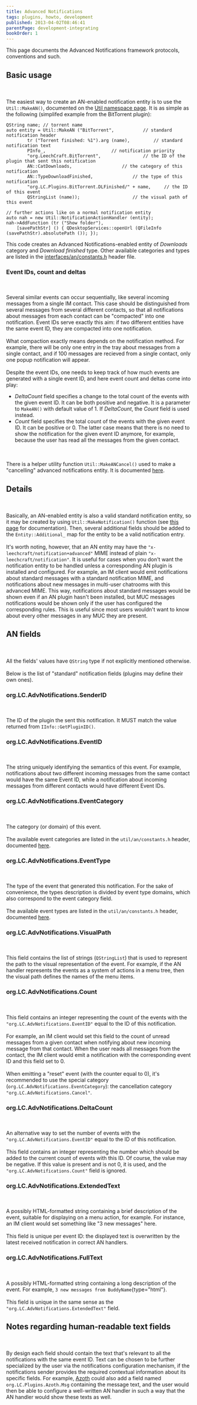 ```yaml
---
title: Advanced Notifications
tags: plugins, howto, development
published: 2013-04-02T08:46:41
parentPage: development-integrating
bookOrder: 1
---
```


This page documents the Advanced Notifications framework protocols,
conventions and such.

Basic usage
-----------

\
\
The easiest way to create an AN-enabled notification entity is to use
the `Util::MakeAN()`, documented on the [Util namespace
page](http://doc.leechcraft.org/core/namespace_leech_craft_1_1_util.html).
It is as simple as the following (simplifed example from the BitTorrent
plugin):

    QString name; // torrent name
    auto entity = Util::MakeAN ("BitTorrent",			// standard notification header
            tr ("Torrent finished: %1").arg (name),			// standard notification text
            PInfo_,							// notification priority
            "org.LeechCraft.BitTorrent",				// the ID of the plugin that sent this notification
            AN::CatDownloads,					// the category of this notification
            AN::TypeDownloadFinished,				// the type of this notification
            "org.LC.Plugins.BitTorrent.DLFinished/" + name,		// the ID of this event
            QStringList (name));					// the visual path of this event

    // further actions like on a normal notification entity
    auto nah = new Util::NotificationActionHandler (entity);
    nah->AddFunction (tr ("Show folder"),
        [savePathStr] () { QDesktopServices::openUrl (QFileInfo (savePathStr).absolutePath ()); });

This code creates an Advanced Notifications-enabled entity of
*Downloads* category and *Download finished* type. Other available
categories and types are listed in the
[interfaces/an/constants.h](http://doc.leechcraft.org/core/constants_8h.html)
header file.

### Event IDs, count and deltas

\
\
Several similar events can occur sequentially, like several incoming
messages from a single IM contact. This case should be distinguished
from several messages from several different contacts, so that all
notifications about messages from each contact can be "compacted" into
one notification. Event IDs serve exactly this aim: if two different
entities have the same event ID, they are compacted into one
notification.\
\
What compaction exactly means depends on the notification method. For
example, there will be only one entry in the tray about messages from a
single contact, and if 100 messages are recieved from a single contact,
only one popup notification will appear.\
\
Despite the event IDs, one needs to keep track of how much events are
generated with a single event ID, and here event count and deltas come
into play:

-   *DeltaCount* field specifies a change to the total count of the
    events with the given event ID. It can be both positive
    and negative. It is a parameter to `MakeAN()` with default value
    of 1. If *DeltaCount*, the *Count* field is used instead.
-   *Count* field specifies the total count of the events with the given
    event ID. It can be positive or 0. The latter case means that there
    is no need to show the notification for the given event ID anymore,
    for example, because the user has read all the messages from the
    given contact.

\
\
There is a helper utility function `Util::MakeANCancel()` used to make a
"cancelling" advanced notifications entity. It is documented
[here](http://doc.leechcraft.org/core/namespace_leech_craft_1_1_util.html).

Details
-------

\
\
Basically, an AN-enabled entity is also a valid standard notification
entity, so it may be created by using `Util::MakeNotification()`
function (see [this
page](http://doc.leechcraft.org/core/namespace_leech_craft_1_1_util.html)
for documentation). Then, several additional fields should be added to
the `Entity::Additional_` map for the entity to be a valid notification
entry.\
\
It's worth noting, however, that an AN entity may have the
`"x-leechcraft/notification+advanced"` MIME instead of plain
`"x-leechcraft/notification"`. It is useful for cases when you don't
want the notification entity to be handled unless a corresponding AN
plugin is installed and configured. For example, an IM client would emit
notifications about standard messages with a standard notification MIME,
and notifications about new messages in multi-user chatrooms with this
advanced MIME. This way, notifications about standard messages would be
shown even if an AN plugin hasn't been installed, but MUC messages
notifications would be shown only if the user has configured the
corresponding rules. This is useful since most users wouldn't want to
know about every other messages in any MUC they are present.

AN fields
---------

\
\
All the fields' values have `QString` type if not explicitly mentioned
otherwise.\
\
Below is the list of "standard" notification fields (plugins may define
their own ones).

### org.LC.AdvNotifications.SenderID

\
\
The ID of the plugin the sent this notification. It MUST match the value
returned from `IInfo::GetPluginID()`.

### org.LC.AdvNotifications.EventID

\
\
The string uniquely identifying the semantics of this event. For
example, notifications about two different incoming messages from the
same contact would have the same Event ID, while a notification about
incoming messages from different contacts would have different Event
IDs.

### org.LC.AdvNotifications.EventCategory

\
\
The category (or domain) of this event.\
\
The available event categories are listed in the `util/an/constants.h`
header, documented
[here](http://doc.leechcraft.org/core/constants_8h.html).

### org.LC.AdvNotifications.EventType

\
\
The type of the event that generated this notification. For the sake of
convenience, the types description is divided by event type domains,
which also correspond to the event category field.\
\
The available event types are listed in the `util/an/constants.h`
header, documented
[here](http://doc.leechcraft.org/core/constants_8h.html).

### org.LC.AdvNotifications.VisualPath

\
\
This field contains the list of strings (`QStringList`) that is used to
represent the path to the visual representation of the event. For
example, if the AN handler represents the events as a system of actions
in a menu tree, then the visual path defines the names of the menu
items.

### org.LC.AdvNotifications.Count

\
\
This field contains an integer representing the count of the events with
the `"org.LC.AdvNotifications.EventID"` equal to the ID of this
notification.\
\
For example, an IM client would set this field to the count of unread
messages from a given contact when notifying about new incoming message
from that contact. When the user reads all messages from the contact,
the IM client would emit a notification with the corresponding event ID
and this field set to 0.\
\
When emitting a "reset" event (with the counter equal to 0), it's
recommended to use the special category
(`org.LC.AdvNotifications.EventCategory`): the cancellation category
`"org.LC.AdvNotifications.Cancel"`.

### org.LC.AdvNotifications.DeltaCount

\
\
An alternative way to set the number of events with the
`"org.LC.AdvNotifications.EventID"` equal to the ID of this
notification.\
\
This field contains an integer representing the number which should be
added to the current count of events with this ID. Of course, the value
may be negative. If this value is present and is not 0, it is used, and
the `"org.LC.AdvNotifications.Count"` field is ignored.

### org.LC.AdvNotifications.ExtendedText

\
\
A possibly HTML-formatted string containing a brief description of the
event, suitable for displaying on a menu action, for example. For
instance, an IM client would set something like "3 new messages" here.\
\
This field is unique per event ID: the displayed text is overwritten by
the latest received notification in correct AN handlers.

### org.LC.AdvNotifications.FullText

\
\
A possibly HTML-formatted string containing a long description of the
event. For example, `3 new messages from BuddyName`{type="html"}.\
\
This field is unique in the same sense as the
`"org.LC.AdvNotifications.ExtendedText"` field.

Notes regarding human-readable text fields
------------------------------------------

\
\
By design each field should contain the text that's relevant to all the
notifications with the same event ID. Text can be chosen to be further
specialized by the user via the notifications configuration mechanism,
if the notifications sender provides the required contextual information
about its specific fields. For example, [Azoth](/plugins-azoth) could
also add a field named `org.LC.Plugins.Azoth.Msg` containing the message
text, and the user would then be able to configure a well-written AN
handler in such a way that the AN handler would show these texts as
well.